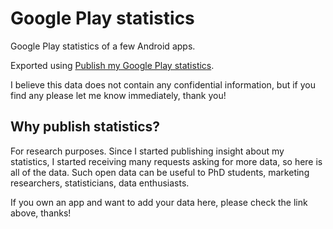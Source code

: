 # Google Play statistics

Google Play statistics of a few Android apps.

Exported using [Publish my Google Play statistics](https://github.com/nicolas-raoul/publish-my-google-play-statistics). 

I believe this data does not contain any confidential information, but if you find any please let me know immediately, thank you!

## Why publish statistics?

For research purposes. Since I started publishing insight about my statistics, I started receiving many requests asking for more data, so here is all of the data. Such open data can be useful to PhD students, marketing researchers, statisticians, data enthusiasts.

If you own an app and want to add your data here, please check the link above, thanks!
